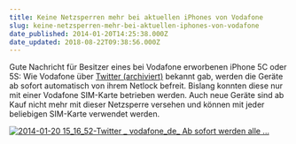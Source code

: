 ```yaml
---
title: Keine Netzsperren mehr bei aktuellen iPhones von Vodafone
slug: keine-netzsperren-mehr-bei-aktuellen-iphones-von-vodafone
date_published: 2014-01-20T14:25:38.000Z
date_updated: 2018-08-22T09:38:56.000Z
---
```


Gute Nachricht für Besitzer eines bei Vodafone erworbenen iPhone 5C oder 5S: Wie Vodafone über [Twitter (archiviert)](http://web.archive.org/web/20140329103702/https://twitter.com/vodafone_de/status/425213696907157504) bekannt gab, werden die Geräte ab sofort automatisch von ihrem Netlock befreit. Bislang konnten diese nur mit einer Vodafone SIM-Karte betrieben werden. Auch neue Geräte sind ab Kauf nicht mehr mit dieser Netzsperre versehen und können mit jeder beliebigen SIM-Karte verwendet werden.

[![2014-01-20 15_16_52-Twitter _ vodafone_de_ Ab sofort werden alle ...](//picdump.thafaker.de/2014/01/2014-01-20-15_16_52-Twitter-_-vodafone_de_-Ab-sofort-werden-alle-....png)](__GHOST_URL__/keine-netzsperren-mehr-bei-aktuellen-iphones-von-vodafone/2014-01-20-15_16_52-twitter-_-vodafone_de_-ab-sofort-werden-alle/)
